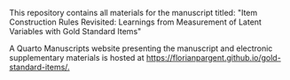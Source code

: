 This repository contains all materials for the manuscript titled: "Item Construction Rules Revisited: Learnings from Measurement of Latent Variables with Gold Standard Items"

A Quarto Manuscripts website presenting the manuscript and electronic supplementary materials is hosted at <https://florianpargent.github.io/gold-standard-items/.>
